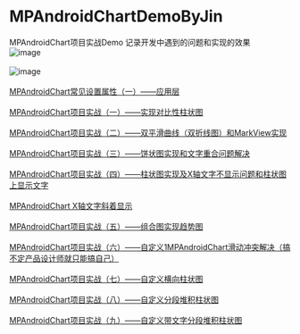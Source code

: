 # MPAndroidChartDemoByJin
MPAndroidChart项目实战Demo
记录开发中遇到的问题和实现的效果
<br>
![image](https://github.com/JinBoy23520/MPAndroidChartDemoByJin/blob/master/mpAndroidChart.gif )   
<br>
![image](https://github.com/JinBoy23520/MPAndroidChartDemoByJin/blob/v1.0.0/mpAndroidChart2.gif )
<br>
<br>
[MPAndroidChart常见设置属性（一）——应用层](http://blog.csdn.net/dt235201314/article/details/52222088 "鼠标悬停显示")
<br>
<br>
[MPAndroidChart项目实战（一）——实现对比性柱状图](http://blog.csdn.net/dt235201314/article/details/52242221 "鼠标悬停显示")
<br>
<br>
[MPAndroidChart项目实战（二）——双平滑曲线（双折线图）和MarkView实现](http://blog.csdn.net/dt235201314/article/details/54135182 "鼠标悬停显示")
<br>
<br>
[MPAndroidChart项目实战（三）——饼状图实现和文字重合问题解决](http://blog.csdn.net/dt235201314/article/details/70142117 "鼠标悬停显示")
<br>
<br>
[MPAndroidChart项目实战（四）——柱状图实现及X轴文字不显示问题和柱状图上显示文字](http://blog.csdn.net/dt235201314/article/details/70237777 "鼠标悬停显示")
<br>
<br>
[MPAndroidChart X轴文字斜着显示](http://blog.csdn.net/dt235201314/article/details/73648073 "鼠标悬停显示")
<br>
<br>
[MPAndroidChart项目实战（五）——组合图实现趋势图](http://blog.csdn.net/dt235201314/article/details/75009573 "鼠标悬停显示")
<br>
<br>
[MPAndroidChart项目实战（六）——自定义1MPAndroidChart滑动冲突解决（搞不定产品设计师就只能搞自己）](http://blog.csdn.net/dt235201314/article/details/76576618 "鼠标悬停显示")
<br>
<br>
[MPAndroidChart项目实战（七）——自定义横向柱状图](http://blog.csdn.net/dt235201314/article/details/77248347 "鼠标悬停显示")
<br>
<br>
[MPAndroidChart项目实战（八）——自定义分段堆积柱状图](http://blog.csdn.net/dt235201314/article/details/77534468 "鼠标悬停显示")
<br>
<br>
[MPAndroidChart项目实战（九）——自定义带文字分段堆积柱状图](http://blog.csdn.net/dt235201314/article/details/78085430 "鼠标悬停显示")
<br>

